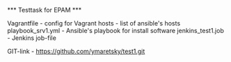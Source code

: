 *** Testtask for EPAM ***


Vagrantfile - config for Vagrant
hosts - list of ansible's hosts
playbook_srv1.yml - Ansible's playbook for install software
jenkins_test1.job - Jenkins job-file

GIT-link - https://github.com/ymaretsky/test1.git

